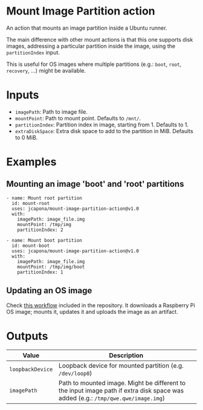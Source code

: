 # Mount Image Partition action

An action that mounts an image partition inside a Ubuntu runner.

The main difference with other mount actions is that this one supports disk images, addressing a particular partition inside the image, using the `partitionIndex` input.

This is useful for OS images where multiple partitions (e.g.: `boot`, `root`, `recovery`, ...) might be available.

# Inputs

- `imagePath`: Path to image file.
- `mountPoint`: Path to mount point. Defaults to `/mnt/`.
- `partitionIndex`: Partition index in image, starting from 1. Defaults to 1.
- `extraDiskSpace`: Extra disk space to add to the partition in MiB. Defaults to 0 MiB.

# Examples

## Mounting an image 'boot' and 'root' partitions

```
- name: Mount root partition
  id: mount-root
  uses: jcapona/mount-image-partition-action@v1.0
  with:
    imagePath: image_file.img
    mountPoint: /tmp/img
    partitionIndex: 2

- name: Mount boot partition
  id: mount-boot
  uses: jcapona/mount-image-partition-action@v1.0
  with:
    imagePath: image_file.img
    mountPoint: /tmp/img/boot
    partitionIndex: 1

```

## Updating an OS image

Check [this workflow](https://github.com/jcapona/mount-image-partition-action/tree/main/.github/workflows/update-raspberry-pi-os.yml) included in the repository. 
It downloads a Raspberry Pi OS image; mounts it, updates it and uploads the image as an artifact.

# Outputs

| **Value**        | **Description**                                                                                                                  |
| ---------------- | -------------------------------------------------------------------------------------------------------------------------------- |
| `loopbackDevice` | Loopback device for mounted partition (e.g. `/dev/loop0`)                                                                        |
| `imagePath`      | Path to mounted image. Might be different to the input image path if extra disk space was added (e.g.: `/tmp/qwe.qwe/image.img`) |
